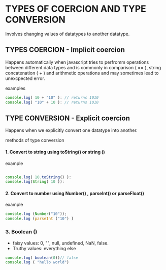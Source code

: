 # TYPES OF COERCION AND TYPE CONVERSION
Involves changing values of datatypes to another datatype.

## TYPES  COERCION - Implicit coercion

Happens automatically when javascript tries to perfromm operations between different data types and is commonly in comparison ( == ), string concatenation ( + ) and arithmetic operations  and may sometimes lead to unexcpected error.

examples

```javascript
console.log( 10 + "10" ): // returns 1010
console.log( "10" + 10 ): // returns 1010       

```

## TYPE CONVERSION - Explicit coercion

Happens when we explicitly convert one datatype into another.

methods of type conversion

#### 1.  Convert to string  using toString() or string ()
example

```javascript

console.log( 10.toString() ): 
console.log(String( 10 )): 

```

#### 2. Convert to number using Number() , parseInt() or parseFloat()

example

```javascript
console.log (Number("10")); 
console.log (parseInt ("10") )
```

### 3. Boolean ()

- faisy values: 0, "", null, undefined, NaN, false.
- Truthy values: everything else

```javascript
console.log( boolean(0))// false
console.log ( "hello world")
```

